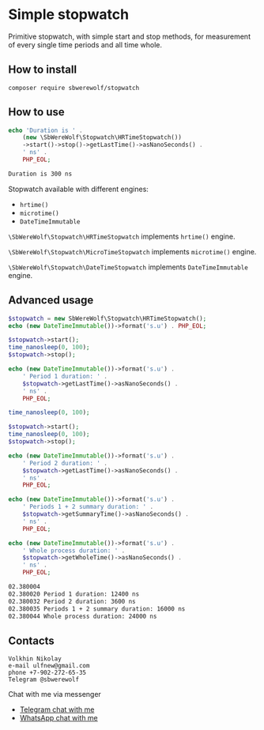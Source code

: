 # Simple stopwatch

Primitive stopwatch, with simple start and stop methods,
for measurement of every single time periods and all time whole.

## How to install

`composer require sbwerewolf/stopwatch`

## How to use

```php
echo 'Duration is ' .
    (new \SbWereWolf\Stopwatch\HRTimeStopwatch())
    ->start()->stop()->getLastTime()->asNanoSeconds() .
    ' ns' .
    PHP_EOL;
```

```bash
Duration is 300 ns
```

Stopwatch available with different engines:

- `hrtime()`
- `microtime()`
- `DateTimeImmutable`

`\SbWereWolf\Stopwatch\HRTimeStopwatch` implements
`hrtime()` engine.

`\SbWereWolf\Stopwatch\MicroTimeStopwatch` implements
`microtime()` engine.

`\SbWereWolf\Stopwatch\DateTimeStopwatch` implements
`DateTimeImmutable` engine.

## Advanced usage

```php
$stopwatch = new SbWereWolf\Stopwatch\HRTimeStopwatch();
echo (new DateTimeImmutable())->format('s.u') . PHP_EOL;

$stopwatch->start();
time_nanosleep(0, 100);
$stopwatch->stop();

echo (new DateTimeImmutable())->format('s.u') .
    ' Period 1 duration: ' .
    $stopwatch->getLastTime()->asNanoSeconds() .
    ' ns' .
    PHP_EOL;

time_nanosleep(0, 100);

$stopwatch->start();
time_nanosleep(0, 100);
$stopwatch->stop();

echo (new DateTimeImmutable())->format('s.u') .
    ' Period 2 duration: ' .
    $stopwatch->getLastTime()->asNanoSeconds() .
    ' ns' .
    PHP_EOL;

echo (new DateTimeImmutable())->format('s.u') .
    ' Periods 1 + 2 summary duration: ' .
    $stopwatch->getSummaryTime()->asNanoSeconds() .
    ' ns' .
    PHP_EOL;

echo (new DateTimeImmutable())->format('s.u') .
    ' Whole process duration: ' .
    $stopwatch->getWholeTime()->asNanoSeconds() .
    ' ns' .
    PHP_EOL;
```

```bash
02.380004
02.380020 Period 1 duration: 12400 ns
02.380032 Period 2 duration: 3600 ns
02.380035 Periods 1 + 2 summary duration: 16000 ns
02.380044 Whole process duration: 24000 ns
```

## Contacts

```
Volkhin Nikolay
e-mail ulfnew@gmail.com
phone +7-902-272-65-35
Telegram @sbwerewolf
```

Chat with me via messenger

- [Telegram chat with me](https://t.me/SbWereWolf)
- [WhatsApp chat with me](https://wa.me/79022726535) 